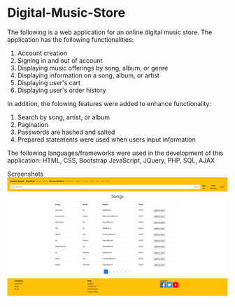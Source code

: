 # Digital-Music-Store

The following is a web application for an online digital music store.  The application has the following functionalities:

1) Account creation
2) Signing in and out of account
3) Displaying music offerings by song, album, or genre
4) Displaying information on a song, album, or artist
4) Displaying user's cart
5) Displaying user's order history

In addition, the folowing features were added to enhance functionality:

1) Search by song, artist, or album
2) Pagination
3) Passwords are hashed and salted
4) Prepared statements were used when users input information

The following languages/frameworks were used in the development of this application:
HTML, CSS, Bootstrap JavaScript, JQuery, PHP, SQL, AJAX

Screenshots
![Alt text](./screenshots/screenshot1.png?raw=true "Testing")
